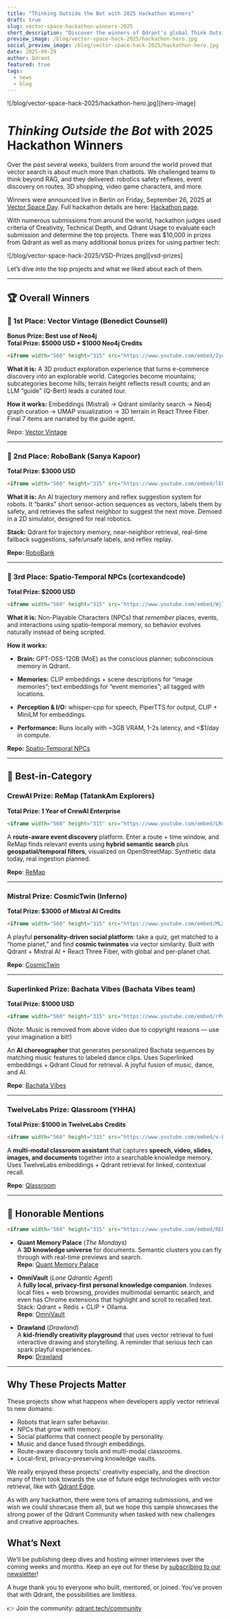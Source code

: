 ```yaml
---
title: "Thinking Outside the Bot with 2025 Hackathon Winners"
draft: true
slug: vector-space-hackathon-winners-2025
short_description: "Discover the winners of Qdrant’s global Think Outside the Bot hackathon, where developers built innovative vector search applications beyond chatbots — from robotics to gaming, e-commerce, and more."
preview_image: /blog/vector-space-hack-2025/hackathon-hero.jpg
social_preview_image: /blog/vector-space-hack-2025/hackathon-hero.jpg
date: 2025-09-29
author: Qdrant
featured: true
tags:
  - news
  - blog
---
```


![/blog/vector-space-hack-2025/hackathon-hero.jpg][hero-image]

# *Thinking Outside the Bot* with 2025 Hackathon Winners

Over the past several weeks, builders from around the world proved that vector search is about much more than chatbots. We challenged teams to think beyond RAG, and they delivered: robotics safety reflexes, event discovery on routes, 3D shopping, video game characters, and more.

Winners were announced live in Berlin on Friday, September 26, 2025 at [Vector Space Day](https://luma.com/p7w9uqtz). Full hackathon details are here: [Hackathon page](https://try.qdrant.tech/hackathon-2025).

With numerous submissions from around the world, hackathon judges used criteria of Creativity, Technical Depth, and Qdrant Usage to evaluate each submission and determine the top projects. There was $10,000 in prizes from Qdrant as well as many additional bonus prizes for using partner tech:

![/blog/vector-space-hack-2025/VSD-Prizes.png][vsd-prizes]

Let’s dive into the top projects and what we liked about each of them.

---

## 🏆 Overall Winners

### 🥇 1st Place: Vector Vintage (Benedict Counsell)

**Bonus Prize: Best use of Neo4j**  
**Total Prize: $5000 USD \+ $1000 Neo4j Credits**

```html
<iframe width="560" height="315" src="https://www.youtube.com/embed/ZyAM6TPmmKM?si=tqZsVjJYjzRRdJI2?rel=0" title="YouTube video player" frameborder="0" allow="accelerometer; autoplay; clipboard-write; encrypted-media; gyroscope; picture-in-picture; web-share" referrerpolicy="strict-origin-when-cross-origin" allowfullscreen></iframe>
```

**What it is:** A 3D product exploration experience that turns e-commerce discovery into an explorable world. Categories become mountains; subcategories become hills; terrain height reflects result counts; and an LLM “guide” (Q-Bert) leads a curated tour.

**How it works:** Embeddings (Mistral) → Qdrant similarity search → Neo4j graph curation → UMAP visualization → 3D terrain in React Three Fiber. Final 7 items are narrated by the guide agent.

Repo: [Vector Vintage](https://github.com/kanungle/vector-vintage-public)

---

### 🥈 2nd Place: RoboBank (Sanya Kapoor)

**Total Prize: $3000 USD**

```html
<iframe width="560" height="315" src="https://www.youtube.com/embed/lELdPxdO10Y?si=AbvbJf1xauB5WYgG?rel=0" title="YouTube video player" frameborder="0" allow="accelerometer; autoplay; clipboard-write; encrypted-media; gyroscope; picture-in-picture; web-share" referrerpolicy="strict-origin-when-cross-origin" allowfullscreen></iframe>
```

**What it is:** An AI trajectory memory and reflex suggestion system for robots. It “banks” short sensor-action sequences as vectors, labels them by safety, and retrieves the safest neighbor to suggest the next move. Demoed in a 2D simulator, designed for real robotics.

**Stack:** Qdrant for trajectory memory, near-neighbor retrieval, real-time fallback suggestions, safe/unsafe labels, and reflex replay.

**Repo:** [RoboBank](https://github.com/kanungle/RoboBank)

---

### 🥉 3rd Place: Spatio-Temporal NPCs (cortexandcode)

**Total Prize: $2000 USD**

```html
<iframe width="560" height="315" src="https://www.youtube.com/embed/Wj7fuBs1HS0?si=IqE4NPuWc-x1KZtn?rel=0" title="YouTube video player" frameborder="0" allow="accelerometer; autoplay; clipboard-write; encrypted-media; gyroscope; picture-in-picture; web-share" referrerpolicy="strict-origin-when-cross-origin" allowfullscreen></iframe>
```

**What it is:** Non-Playable Characters (NPCs) that *remember* places, events, and interactions using spatio-temporal memory, so behavior evolves naturally instead of being scripted.

**How it works:**

* **Brain:** GPT-OSS-120B (MoE) as the conscious planner; subconscious memory in Qdrant.

* **Memories:** CLIP embeddings \+ scene descriptions for “image memories”; text embeddings for “event memories”; all tagged with locations.

* **Perception & I/O:** whisper-cpp for speech, PiperTTS for output, CLIP \+ MiniLM for embeddings.

* **Performance:** Runs locally with \~3GB VRAM, 1-2s latency, and \<$1/day in compute.

**Repo:** [Spatio-Temporal NPCs](https://github.com/kanungle/spatio-temporal-npcs)

---

## 🌟 Best-in-Category

### CrewAI Prize: ReMap (TatankAm Explorers)

**Total Prize: 1 Year of CrewAI Enterprise**

```html
<iframe width="560" height="315" src="https://www.youtube.com/embed/LR4ojcDxOXo?si=XiyUDkuctw60oAqE?rel=0" title="YouTube video player" frameborder="0" allow="accelerometer; autoplay; clipboard-write; encrypted-media; gyroscope; picture-in-picture; web-share" referrerpolicy="strict-origin-when-cross-origin" allowfullscreen></iframe>
```

A **route-aware event discovery** platform. Enter a route \+ time window, and ReMap finds relevant events using **hybrid semantic search** plus **geospatial/temporal filters**, visualized on OpenStreetMap. Synthetic data today, real ingestion planned.

**Repo**: [ReMap](https://github.com/kanungle/remap)

---

### Mistral Prize: CosmicTwin (Inferno)

**Total Prize: $3000 of Mistral AI Credits**

```html
<iframe width="560" height="315" src="https://www.youtube.com/embed/MLXmNpJ4MF0?si=VMUoGgdG2G4mtwtN?rel=0" title="YouTube video player" frameborder="0" allow="accelerometer; autoplay; clipboard-write; encrypted-media; gyroscope; picture-in-picture; web-share" referrerpolicy="strict-origin-when-cross-origin" allowfullscreen></iframe>
```

A playful **personality-driven social platform**: take a quiz, get matched to a “home planet,” and find **cosmic twinmates** via vector similarity. Built with Qdrant \+ Mistral AI \+ React Three Fiber, with global and per-planet chat.

**Repo**: [CosmicTwin](https://github.com/kanungle/cosmic-twin)

---

### Superlinked Prize: Bachata Vibes (Bachata Vibes team)

**Total Prize: $1000 USD**

```html
<iframe width="560" height="315" src="https://www.youtube.com/embed/rPdeiVc8maE?si=J3zdgbTnkm0kX5fm?rel=0" title="YouTube video player" frameborder="0" allow="accelerometer; autoplay; clipboard-write; encrypted-media; gyroscope; picture-in-picture; web-share" referrerpolicy="strict-origin-when-cross-origin" allowfullscreen></iframe>
```

(Note: Music is removed from above video due to copyright reasons — use your imagination a bit\!)

An **AI choreographer** that generates personalized Bachata sequences by matching music features to labeled dance clips. Uses Superlinked embeddings \+ Qdrant Cloud for retrieval. A joyful fusion of music, dance, and AI.

**Repo**: [Bachata Vibes](https://github.com/kanungle/bachata_vibes)

---

### TwelveLabs Prize: Qlassroom (YHHA)

**Total Prize: $1000 in TwelveLabs Credits**

```html
<iframe width="560" height="315" src="https://www.youtube.com/embed/v-EywTyyU50?si=JZJ9PQnsJteBd8nU?rel=0" title="YouTube video player" frameborder="0" allow="accelerometer; autoplay; clipboard-write; encrypted-media; gyroscope; picture-in-picture; web-share" referrerpolicy="strict-origin-when-cross-origin" allowfullscreen></iframe>
```

A **multi-modal classroom assistant** that captures **speech, video, slides, images, and documents** together into a searchable knowledge memory. Uses TwelveLabs embeddings \+ Qdrant retrieval for linked, contextual recall.

**Repo**: [Qlassroom](https://github.com/kanungle/qlassroom)

---

## 🙌 Honorable Mentions

```html
<iframe width="560" height="315" src="https://www.youtube.com/embed/REEx1Jd_Qe4?si=K-SDe9WyLK1NSTY8?rel=0" title="YouTube video player" frameborder="0" allow="accelerometer; autoplay; clipboard-write; encrypted-media; gyroscope; picture-in-picture; web-share" referrerpolicy="strict-origin-when-cross-origin" allowfullscreen></iframe>
```

* **Quant Memory Palace** (*The Mondays*)  
  A **3D knowledge universe** for documents. Semantic clusters you can fly through with real-time previews and search.  
  **Repo**: [Quant Memory Palace](https://github.com/kanungle/quant-memory-palace)

* **OmniVault** (*Lone Qdrantic Agent*)  
  A **fully local, privacy-first personal knowledge companion**. Indexes local files \+ web browsing, provides multimodal semantic search, and even has Chrome extensions that highlight and scroll to recalled text. Stack: Qdrant \+ Redis \+ CLIP \+ Ollama.  
  **Repo**: [OmniVault](https://github.com/kanungle/omni-vault)

* **Drawland** (*Drawland*)  
  A **kid-friendly creativity playground** that uses vector retrieval to fuel interactive drawing and storytelling. A reminder that serious tech can spark playful experiences.  
  **Repo**: [Drawland](https://github.com/kanungle/drawland)

---

## Why These Projects Matter

These projects show what happens when developers apply vector retrieval to new domains:

* Robots that learn safer behavior.  
* NPCs that grow with memory.  
* Social platforms that connect people by personality.  
* Music and dance fused through embeddings.  
* Route-aware discovery tools and multi-modal classrooms.  
* Local-first, privacy-preserving knowledge vaults.

We really enjoyed these projects’ creativity especially, and the direction many of them took towards the use of future edge technologies with vector retrieval, like with [Qdrant Edge](https://qdrant.tech/edge/).

As with any hackathon, there were tons of amazing submissions, and we wish we could showcase them all, but we hope this sample showcases the strong power of the Qdrant Community when tasked with new challenges and creative approaches.

## What’s Next

We’ll be publishing deep dives and hosting winner interviews over the coming weeks and months. Keep an eye out for these by [subscribing to our newsletter](https://qdrant.tech/community/)\!

A huge thank you to everyone who built, mentored, or joined. You’ve proven that with Qdrant, the possibilities are limitless.

👉 Join the community: [qdrant.tech/community](https://qdrant.tech/community)

